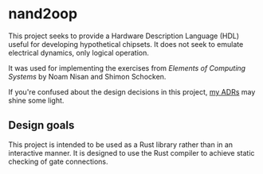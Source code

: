 # nand2oop

This project seeks to provide a Hardware Description Language (HDL) useful for developing hypothetical chipsets. It does not seek to emulate electrical dynamics, only logical operation.

It was used for implementing the exercises from _Elements of Computing Systems_ by Noam Nisan and Shimon Schocken.

If you're confused about the design decisions in this project, [my ADRs](docs/adr/) may shine some light.

## Design goals

This project is intended to be used as a Rust library rather than in an interactive manner. It is designed to use the Rust compiler to achieve static checking of gate connections.